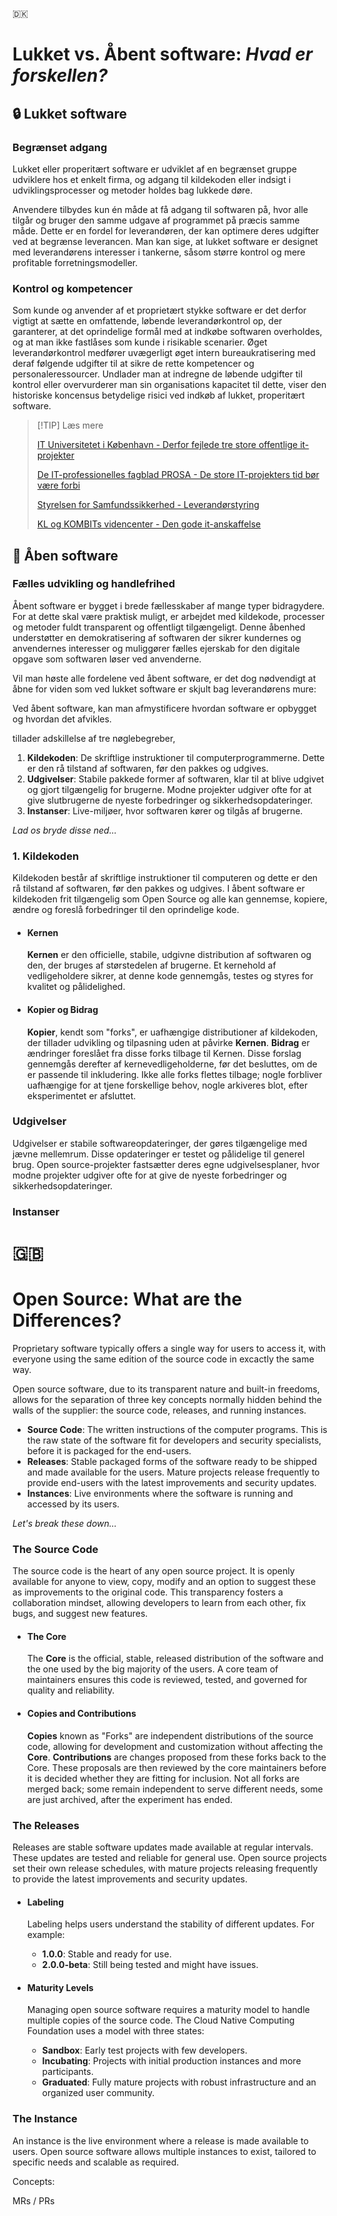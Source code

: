  🇩🇰 
# Lukket vs. Åbent software: _Hvad er forskellen?_

## 🔒 Lukket software
### Begrænset adgang
Lukket eller properitært software er udviklet af en begrænset gruppe udviklere hos et enkelt firma, og adgang til kildekoden eller indsigt i udviklingsprocesser og metoder holdes bag lukkede døre.

Anvendere tilbydes kun én måde at få adgang til softwaren på, hvor alle tilgår og bruger den samme udgave af programmet på præcis samme måde. Dette er en fordel for leverandøren, der kan optimere deres udgifter ved at begrænse leverancen. Man kan sige, at lukket software er designet med leverandørens interesser i tankerne, såsom større kontrol og mere profitable forretningsmodeller.

### Kontrol og kompetencer

Som kunde og anvender af et proprietært stykke software er det derfor vigtigt at sætte en omfattende, løbende leverandørkontrol op, der garanterer, at det oprindelige formål med at indkøbe softwaren overholdes, og at man ikke fastlåses som kunde i risikable scenarier. Øget leverandørkontrol medfører uvægerligt øget intern bureaukratisering med deraf følgende udgifter til at sikre de rette kompetencer og personaleressourcer. Undlader man at indregne de løbende udgifter til kontrol eller overvurderer man sin organisations kapacitet til dette, viser den historiske koncensus betydelige risici ved indkøb af lukket, properitært software.

> [!TIP] Læs mere
>
> [IT Universitetet i København - Derfor fejlede tre store offentlige it-projekter](https://www.itu.dk/om-itu/presse/nyheder/2016/derfor-fejlede-tre-store-offentlige-it-projekter)
>
> [De IT-professionelles fagblad PROSA - De store IT-projekters tid bør være forbi](https://prosabladet.dk/nyheder/nyhed/de-store-it-projekters-tid-boer-vaere-forbi)
>
> [Styrelsen for Samfundssikkerhed - Leverandørstyring](https://www.sikkerdigital.dk/myndighed/iso-27001-implementering/leverandoerstyring/)
>
> [KL og KOMBITs videncenter - Den gode it-anskaffelse](https://videncenter.kl.dk/viden-og-vaerktoejer/organisering-strategier-og-portefoeljestyring/den-gode-it-anskaffelse)


## 💝 Åben software

### Fælles udvikling og handlefrihed
Åbent software er bygget i brede fællesskaber af mange typer bidragydere. For at dette skal være praktisk muligt, er arbejdet med kildekode, processer og metoder fuldt transparent og offentligt tilgængeligt. Denne åbenhed understøtter en demokratisering af softwaren der sikrer kundernes og anvendernes interesser og muliggører fælles ejerskab for den digitale opgave som softwaren løser ved anvenderne.

Vil man høste alle fordelene ved åbent software, er det dog nødvendigt at åbne for viden som ved lukket software er skjult bag leverandørens mure:


Ved åbent software, 
kan man afmystificere hvordan software er opbygget og hvordan det afvikles.


tillader adskillelse af tre nøglebegreber,

1. **Kildekoden**: De skriftlige instruktioner til computerprogrammerne. Dette er den rå tilstand af softwaren, før den pakkes og udgives.
2. **Udgivelser**: Stabile pakkede former af softwaren, klar til at blive udgivet og gjort tilgængelig for brugerne. Modne projekter udgiver ofte for at give slutbrugerne de nyeste forbedringer og sikkerhedsopdateringer.
3. **Instanser**: Live-miljøer, hvor softwaren kører og tilgås af brugerne.

_Lad os bryde disse ned..._

### 1. Kildekoden

Kildekoden består af skriftlige instruktioner til computeren og dette er den rå tilstand af softwaren, før den pakkes og udgives. I åbent software er kildekoden frit tilgængelig som  Open Source og alle kan gennemse, kopiere, ændre og foreslå forbedringer til den oprindelige kode.

- #### Kernen
    **Kernen** er den officielle, stabile, udgivne distribution af softwaren og den, der bruges af størstedelen af brugerne. Et kernehold af vedligeholdere sikrer, at denne kode gennemgås, testes og styres for kvalitet og pålidelighed.

- #### Kopier og Bidrag
    **Kopier**, kendt som "forks", er uafhængige distributioner af kildekoden, der tillader udvikling og tilpasning uden at påvirke **Kernen**. 
    **Bidrag** er ændringer foreslået fra disse forks tilbage til Kernen. Disse forslag gennemgås derefter af kernevedligeholderne, før det besluttes, om de er passende til inkludering. Ikke alle forks flettes tilbage; nogle forbliver uafhængige for at tjene forskellige behov, nogle arkiveres blot, efter eksperimentet er afsluttet.

### Udgivelser

Udgivelser er stabile softwareopdateringer, der gøres tilgængelige med jævne mellemrum. Disse opdateringer er testet og pålidelige til generel brug. Open source-projekter fastsætter deres egne udgivelsesplaner, hvor modne projekter udgiver ofte for at give de nyeste forbedringer og sikkerhedsopdateringer.

### Instanser



# 🇬🇧 
# Open Source: What are the Differences?

 Proprietary software typically offers a single way for users to access it, with everyone using the same edition of the source code in excactly the same way. 

 Open source software, due to its transparent nature and built-in freedoms, allows for the separation of three key concepts normally hidden behind the walls of the supplier: the source code, releases, and running instances. 


- **Source Code**: The written instructions of the computer programs. This is the raw state of the software fit for developers and security specialists, before it is packaged for the end-users.
- **Releases**: Stable packaged forms of the software ready to be shipped and made available for the users. Mature projects release frequently to provide end-users with the latest improvements and security updates.
- **Instances**: Live environments where the software is running and accessed by its users.

_Let's break these down..._



### The Source Code

The source code is the heart of any open source project. It is openly available for anyone to view, copy, modify and an option to suggest these as improvements to the original code. This transparency fosters a collaboration mindset, allowing developers to learn from each other, fix bugs, and suggest new features.

- #### The Core 
    The **Core** is the official, stable, released distribution of the software and the one used by the big majority of the users. A core team of maintainers ensures this code is reviewed, tested, and governed for quality and reliability.

- #### Copies and Contributions
    **Copies** known as "Forks" are independent distributions of the source code, allowing for development and customization without affecting the **Core**. 
    **Contributions** are changes proposed from these forks back to the Core. These proposals are then reviewed by the core maintainers before it is decided whether they are fitting for inclusion. Not all forks are merged back; some remain independent to serve different needs, some are just archived, after the experiment has ended.

### The Releases

Releases are stable software updates made available at regular intervals. These updates are tested and reliable for general use. Open source projects set their own release schedules, with mature projects releasing frequently to provide the latest improvements and security updates.

- #### Labeling
    Labeling helps users understand the stability of different updates. For example:
    - **1.0.0**: Stable and ready for use.
    - **2.0.0-beta**: Still being tested and might have issues.

- #### Maturity Levels
    Managing open source software requires a maturity model to handle multiple copies of the source code. The Cloud Native Computing Foundation uses a model with three states:
    - **Sandbox**: Early test projects with few developers.
    - **Incubating**: Projects with initial production instances and more participants.
    - **Graduated**: Fully mature projects with robust infrastructure and an organized user community.

### The Instance

An instance is the live environment where a release is made available to users. Open source software allows multiple instances to exist, tailored to specific needs and scalable as required.



Concepts:


MRs / PRs

#